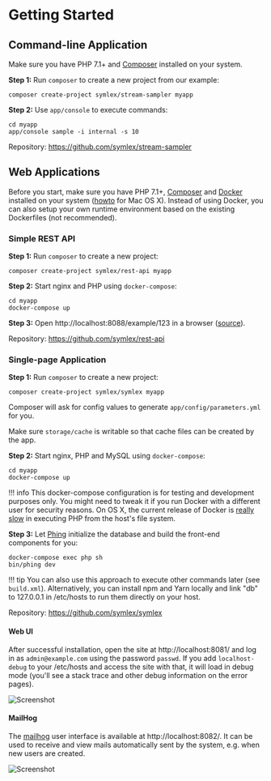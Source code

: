 # Getting Started

## Command-line Application ##

Make sure you have PHP 7.1+ and [Composer](https://getcomposer.org/) installed on your system.

**Step 1:** Run `composer` to create a new project from our example:

    composer create-project symlex/stream-sampler myapp

**Step 2:** Use `app/console` to execute commands: 

    cd myapp
    app/console sample -i internal -s 10

Repository: https://github.com/symlex/stream-sampler

## Web Applications ##

Before you start, make sure you have PHP 7.1+, [Composer](https://getcomposer.org/) and [Docker](https://www.docker.com/) installed on your system 
([howto](https://docs.symlex.org/en/latest/osx/) for Mac OS X). 
Instead of using Docker, you can also setup your own runtime environment based on the existing 
Dockerfiles (not recommended).

### Simple REST API ###

**Step 1:** Run `composer` to create a new project:

```
composer create-project symlex/rest-api myapp
```

**Step 2:** Start nginx and PHP using `docker-compose`:

```
cd myapp
docker-compose up
```

**Step 3:** Open http://localhost:8088/example/123 in a browser ([source](https://github.com/symlex/rest-api/blob/master/src/Controller/ExampleController.php)).

Repository: https://github.com/symlex/rest-api

### Single-page Application ###

**Step 1:** Run `composer` to create a new project:

```
composer create-project symlex/symlex myapp
```

Composer will ask for config values to generate `app/config/parameters.yml` for you.

Make sure `storage/cache` is writable so that cache files can be created by the app.

**Step 2:** Start nginx, PHP and MySQL using `docker-compose`:

```
cd myapp
docker-compose up
```

!!! info
    This docker-compose configuration is for testing and development purposes only. 
    You might need to tweak it if you run Docker with a different user for security reasons.
    On OS X, the current release of Docker is [really slow](https://twitter.com/lastzero/status/829191426391027712) 
    in executing PHP from the host's file system.
    

**Step 3:** Let [Phing](https://www.phing.info/) initialize the database and build the front-end components for you:

```
docker-compose exec php sh
bin/phing dev
```

!!! tip
    You can also use this approach to execute other commands later (see `build.xml`). Alternatively, you can 
    install npm and Yarn locally and link "db" to 127.0.0.1 in /etc/hosts to run them directly on your host.

Repository: https://github.com/symlex/symlex

#### Web UI ####

After successful installation, open the site at http://localhost:8081/ and log in as `admin@example.com` using the 
password `passwd`. If you add `localhost-debug` to your /etc/hosts and access the site with that, it will load in debug
mode (you'll see a stack trace and other debug information on the error pages).

![Screenshot](img/login.jpg)

#### MailHog ####

The [mailhog](https://github.com/ian-kent/MailHog) user interface is available at http://localhost:8082/. It can be used
to receive and view mails automatically sent by the system, e.g. when new users are created.

![Screenshot](img/mailhog.jpg)
